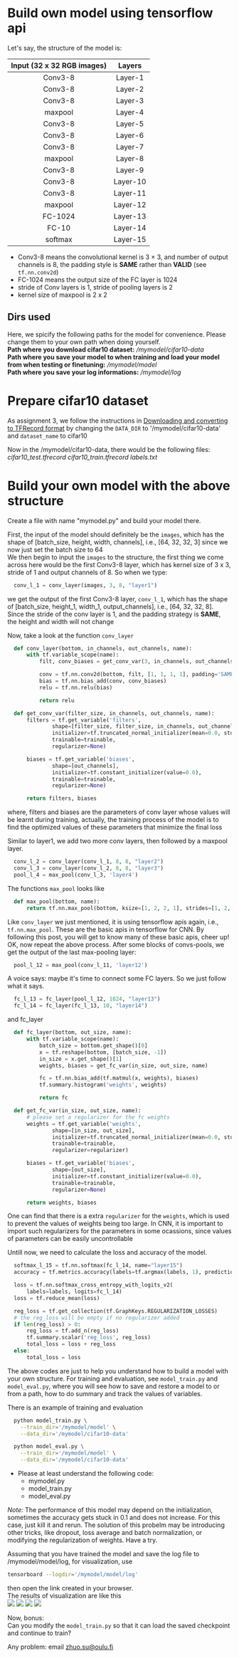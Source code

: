 # Build own model using tensorflow api 

Let's say, the structure of the model is:

| Input (32 x 32 RGB images) | Layers|
|:----------:|:-------:|
| Conv3-8 | Layer-1 |
| Conv3-8 | Layer-2 |
| Conv3-8 | Layer-3 |
| maxpool | Layer-4 |
| Conv3-8 | Layer-5 |
| Conv3-8 | Layer-6 |
| Conv3-8 | Layer-7 |
| maxpool | Layer-8 |
| Conv3-8 | Layer-9 |
| Conv3-8 | Layer-10 |
| Conv3-8 | Layer-11 |
| maxpool | Layer-12 |
| FC-1024 | Layer-13 |
| FC-10 | Layer-14 |
| softmax | Layer-15 |

* Conv3-8 means the convolutional kernel is 3 × 3, and number of output channels is 8, the padding style is **SAME** rather than **VALID** (see `tf.nn.conv2d`)
* FC-1024 means the output size of the FC layer is 1024
* stride of Conv layers is 1, stride of pooling layers is 2
* kernel size of maxpool is 2 x 2

## Dirs used
Here, we spicify the following paths for the model for convenience. Please change them to your own path when doing yourself.<br>
**Path where you download cifar10 dataset:** */mymodel/cifar10-data*<br>
**Path where you save your model to when training and load your model from when testing or finetuning:** */mymodel/model*<br>
**Path where you save your log informations:** */mymodel/log*<br>

# Prepare cifar10 dataset
As assignment 3, we follow the instructions in [Downloading and converting to TFRecord format](https://github.com/tensorflow/models/tree/master/research/slim) by changing the `DATA_DIR` to '/mymodel/cifar10-data' and `dataset_name` to cifar10<br> 

Now in the /mymodel/cifar10-data, there would be the following files: *cifar10_test.tfrecord  cifar10_train.tfrecord  labels.txt*

# Build your own model with the above structure
Create a file with name "mymodel.py" and build your model there.<br>

First, the input of the model should definitely be the `images`, which has the shape of [batch_size, height, width, channels], i.e., [64, 32, 32, 3] since we now just set the batch size to 64<br> 
We then begin to input the `images` to the structure, the first thing we come across here would be the first Conv3-8 layer, which has kernel size of 3 x 3, stride of 1 and output channels of 8. So when we type:
```python
  conv_l_1 = conv_layer(images, 3, 8, "layer1")
```
we get the output of the first Conv3-8 layer, `conv_l_1`, which has the shape of [batch_size, height_1, width_1, output_channels], i.e., [64, 32, 32, 8]. Since the stride of the conv layer is 1, and the padding strategy is **SAME**, the height and width will not change<br>

Now, take a look at the function `conv_layer`
```python 
  def conv_layer(bottom, in_channels, out_channels, name):
      with tf.variable_scope(name):
          filt, conv_biases = get_conv_var(3, in_channels, out_channels, name)

          conv = tf.nn.conv2d(bottom, filt, [1, 1, 1, 1], padding='SAME')
          bias = tf.nn.bias_add(conv, conv_biases)
          relu = tf.nn.relu(bias)

          return relu

  def get_conv_var(filter_size, in_channels, out_channels, name):
      filters = tf.get_variable('filters', 
              shape=[filter_size, filter_size, in_channels, out_channels],
              initializer=tf.truncated_normal_initializer(mean=0.0, stddev=5e-2),
              trainable=trainable,
              regularizer=None)

      biases = tf.get_variable('biases',
              shape=[out_channels],
              initializer=tf.constant_initializer(value=0.0),
              trainable=trainable,
              regularizer=None)

      return filters, biases
```
where, filters and biases are the parameters of conv layer whose values will be learnt during training, actually, the training process of the model is to find the optimized values of these parameters that minimize the final loss<br>

Similar to layer1, we add two more conv layers, then followed by a maxpool layer. <br> 
```python
  conv_l_2 = conv_layer(conv_l_1, 8, 8, "layer2")
  conv_l_3 = conv_layer(conv_l_2, 8, 8, "layer3")
  pool_l_4 = max_pool(conv_l_3, 'layer4')
```

The functions `max_pool` looks like
```python
  def max_pool(bottom, name):
      return tf.nn.max_pool(bottom, ksize=[1, 2, 2, 1], strides=[1, 2, 2, 1], padding='SAME', name=name)
```

Like `conv_layer` we just mentioned, it is using tensorflow apis again, i.e., `tf.nn.max_pool`. These are the basic apis in tensorflow for CNN. By following this post, you will get to know many of these basic apis, cheer up!<br> 
OK, now repeat the above process. After some blocks of convs-pools, we get the output of the last max-pooling layer:
```python
  pool_l_12 = max_pool(conv_l_11, 'layer12')
```

A voice says: maybe it's time to connect some FC layers. So we just follow what it says.
```python
  fc_l_13 = fc_layer(pool_l_12, 1024, "layer13")
  fc_l_14 = fc_layer(fc_l_13, 10, "layer14")
```

and fc_layer
```python
  def fc_layer(bottom, out_size, name):
      with tf.variable_scope(name):
          batch_size = bottom.get_shape()[0]
          x = tf.reshape(bottom, [batch_size, -1])
          in_size = x.get_shape()[1]
          weights, biases = get_fc_var(in_size, out_size, name)

          fc = tf.nn.bias_add(tf.matmul(x, weights), biases)
          tf.summary.histogram('weights', weights)

          return fc

  def get_fc_var(in_size, out_size, name):
      # please set a regularizer for the fc weights
      weights = tf.get_variable('weights',
              shape=[in_size, out_size],
              initializer=tf.truncated_normal_initializer(mean=0.0, stddev=5e-2),
              trainable=trainable,
              regularizer=regularizer)

      biases = tf.get_variable('biases',
              shape=[out_size],
              initializer=tf.constant_initializer(value=0.0),
              trainable=trainable,
              regularizer=None)

      return weights, biases
```

One can find that there is a extra `regularizer` for the `weights`, which is used to prevent the values of weights being too large. In CNN, it is important to import such regularizers for the parameters in some ocassions, since values of parameters can be easily uncontrollable<br> 

Untill now, we need to calculate the loss and accuracy of the model.<br>
```python
  softmax_l_15 = tf.nn.softmax(fc_l_14, name="layer15")
  accuracy = tf.metrics.accuracy(labels=tf.argmax(labels, 1), predictions=tf.argmax(softmax_l_15, 1))

  loss = tf.nn.softmax_cross_entropy_with_logits_v2(
      labels=labels, logits=fc_l_14)
  loss = tf.reduce_mean(loss)

  reg_loss = tf.get_collection(tf.GraphKeys.REGULARIZATION_LOSSES)
  # the reg_loss will be empty if no regularizer added
  if len(reg_loss) > 0:
      reg_loss = tf.add_n(reg_loss)
      tf.summary.scalar('reg_loss', reg_loss)
      total_loss = loss + reg_loss
  else:
      total_loss = loss
```

The above codes are just to help you understand how to build a model with your own structure. For training and evaluation, see `model_train.py` and `model_eval.py`, where you will see how to save and restore a model to or from a path, how to do summary and track the values of variables.<br>

There is an example of training and evaluation
```bash
  python model_train.py \
    --train_dir='/mymodel/model' \
    --data_dir='/mymodel/cifar10-data'
```

```bash
  python model_eval.py \
    --train_dir='/mymodel/model' \
    --data_dir='/mymodel/cifar10-data'
```
* Please at least understand the following code:
  * mymodel.py
  * model_train.py 
  * model_eval.py

*Note:* The performance of this model may depend on the initialization, sometimes the accuracy gets stuck in 0.1 and does not increase. For this case, just kill it and rerun. The solution of this probelm may be introducing other tricks, like dropout, loss average and batch normalization, or modifying the regularization of weights. Have a try.

Assuming that you have trained the model and save the log file to /mymodel/model/log, for visualization, use
```bash
tensorboard --logdir='/mymodel/model/log'
```
then open the link created in your browser.<br>
The results of visualization are like this<br>
![](https://github.com/SuZhuo/DeepLearning-course/raw/master/assignment4/images/graph.jpg)
![](https://github.com/suzhuo/DeepLearning-course/raw/master/assignment4/images/scale1.jpg)
![](https://github.com/suzhuo/DeepLearning-course/raw/master/assignment4/images/scale2.jpg)
![](https://github.com/suzhuo/DeepLearning-course/raw/master/assignment4/images/histogram.jpg)

Now, bonus:<br>
Can you modify the `model_train.py` so that it can load the saved checkpoint and continue to train?<br>

Any problem: email zhuo.su@oulu.fi
